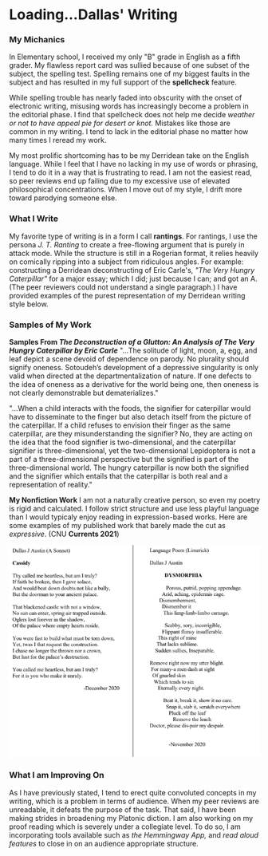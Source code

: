 # Loading...Dallas' Writing

### My Michanics
 In Elementary school, I received my only "B" grade in English as a fifth grader. My flawless report card was sullied because of one subset of the subject, the spelling test. Spelling remains one of my biggest faults in the subject and has resulted in my full support of the **spellcheck** feature.   

While spelling trouble has nearly faded into obscurity with the onset of electronic writing, misusing words has increasingly become a problem in the editorial phase. I find that spellcheck does not help me decide _weather or not to have appeal pie for desert or knot._ Mistakes like those are common in my writing. I tend to lack in the editorial phase no matter how many times I reread my work.  

My most prolific shortcoming has to be my Derridean take on the English language. While I feel that I have no lacking in my use of words or phrasing, I tend to do it in a way that is frustrating to read. I am not the easiest read, so peer reviews end up failing due to my excessive use of elevated philosophical concentrations. When I move out of my style, I drift more toward parodying someone else.   

### What I Write
My favorite type of writing is in a form I call **rantings**. For rantings, I use the persona _J. T. Ranting_ to create a free-flowing argument that is purely in attack mode. While the structure is still in a Rogerian format, it relies heavily on comically ripping into a subject from ridiculous angles. For example: constructing a Derridean deconstructing of Eric Carle's, _"The Very Hungry Caterpillar"_ for a major essay; which I did; just because I can; and got an A. (The peer reviewers could not understand a single paragraph.) I have provided examples of the purest representation of my Derridean writing style below.     

### Samples of My Work

**Samples From _The Deconstruction of a Glutton: An Analysis of The Very Hungry Caterpillar by Eric Carle_**
"...The solitude of light, moon, a, egg, and leaf depict a scene devoid of dependence on parody. No plurality should signify oneness. Sotoudeh’s development of a depressive singularity is only valid when directed at the departmentalization of nature. If one defects to the idea of oneness as a derivative for the world being one, then oneness is not clearly demonstrable but dematerializes."

"...When a child interacts with the foods, the signifier for caterpillar would have to disseminate to the finger but also detach itself from the picture of the caterpillar. If a child refuses to envision their finger as the same caterpillar, are they misunderstanding the signifier? No, they are acting on the idea that the food signifier is two-dimensional, and the caterpillar signifier is three-dimensional, yet the two-dimensional Lepidoptera is not a part of a three-dimensional perspective but the signified is part of the three-dimensional world. The hungry caterpillar is now both the signified and the signifier which entails that the caterpillar is both real and a representation of reality."   

**My Nonfiction Work** I am not a naturally creative person, so even my poetry is rigid and calculated. I follow strict structure and use less playful language than I would typicaly enjoy reading in expression-based works. Here are some examples of my published work that barely made the cut as _expressive_. (CNU **Currents 2021**) 

![Poems](https://raw.githubusercontent.com/DallasAustin/A-Class-Half-Full-/main/images/Poems.png)  

### What I am Improving On
As I have previously stated, I tend to erect quite convoluted concepts in my writing, which is a problem in terms of audience. When my peer reviews are unreadable, it defeats the purpose of the task. That said, I have been making strides in broadening my Platonic diction. I am also working on my proof reading which is severely under a collegiate level. To do so, I am incorporating tools available such as _the Hemmingway App,_ and _read aloud features_ to close in on an audience appropriate structure. 
